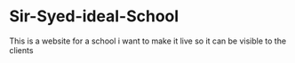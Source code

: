 # Sir-Syed-ideal-School
This is a website for a school i want to make it live so it can be visible to the clients
